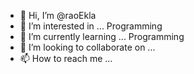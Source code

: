 - 👋 Hi, I’m @raoEkla
- 👀 I’m interested in ... Programming
- 🌱 I’m currently learning ... Programming
- 💞️ I’m looking to collaborate on ...
- 📫 How to reach me ...

<!---
raoekla/raoekla is a ✨ special ✨ repository because its `README.md` (this file) appears on your GitHub profile.
You can click the Preview link to take a look at your changes.
--->

